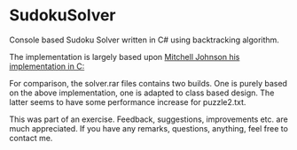 # SudokuSolver
Console based Sudoku Solver written in C# using backtracking algorithm. 

The implementation is largely based upon [Mitchell Johnson his implementation in C:](https://spin.atomicobject.com/2012/06/18/solving-sudoku-in-c-with-recursive-backtracking/)

For comparison, the solver.rar files contains two builds. One is purely based on the above implementation, one is adapted to class based design. The latter seems to have some performance increase for puzzle2.txt.

This was part of an exercise. Feedback, suggestions, improvements etc. are much appreciated. If you have any remarks, questions, anything, feel free to contact me.


